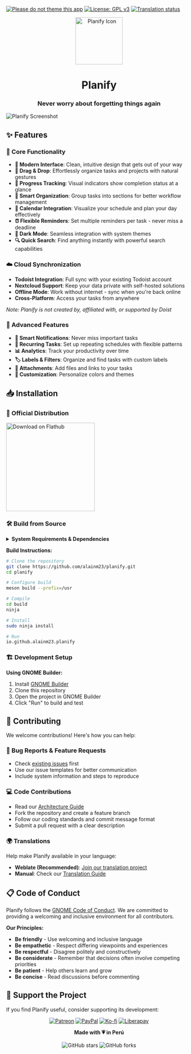[![Please do not theme this app](https://stopthemingmy.app/badge.svg)](https://stopthemingmy.app)
[![License: GPL v3](https://img.shields.io/badge/License-GPL%20v3-blue.svg)](http://www.gnu.org/licenses/gpl-3.0)
<a href="https://hosted.weblate.org/engage/planner/">
<img src="https://hosted.weblate.org/widget/planner/translations/svg-badge.svg" alt="Translation status" />
</a>

<div align="center">
  <span align="center"> <img width="128" height="128" class="center" src="data/icons/hicolor/scalable/apps/io.github.alainm23.planify.svg" alt="Planify Icon"></span>
  <h1 align="center">Planify</h1>
  <h3 align="center">Never worry about forgetting things again</h3>
</div>

![Planify Screenshot](https://raw.githubusercontent.com/alainm23/planify/master/data/resources/screenshot/screenshot-03.png)

## ✨ Features

### 🎯 Core Functionality
- **🚀 Modern Interface**: Clean, intuitive design that gets out of your way
- **🤚 Drag & Drop**: Effortlessly organize tasks and projects with natural gestures
- **💯 Progress Tracking**: Visual indicators show completion status at a glance
- **📂 Smart Organization**: Group tasks into sections for better workflow management
- **📅 Calendar Integration**: Visualize your schedule and plan your day effectively
- **⏰ Flexible Reminders**: Set multiple reminders per task - never miss a deadline
- **🌙 Dark Mode**: Seamless integration with system themes
- **🔍 Quick Search**: Find anything instantly with powerful search capabilities

### ☁️ Cloud Synchronization
- **Todoist Integration**: Full sync with your existing Todoist account
- **Nextcloud Support**: Keep your data private with self-hosted solutions
- **Offline Mode**: Work without internet - sync when you're back online
- **Cross-Platform**: Access your tasks from anywhere

*Note: Planify is not created by, affiliated with, or supported by Doist*

### 💎 Advanced Features
- **🔔 Smart Notifications**: Never miss important tasks
- **🔁 Recurring Tasks**: Set up repeating schedules with flexible patterns
- **📊 Analytics**: Track your productivity over time
- **🏷️ Labels & Filters**: Organize and find tasks with custom labels
- **📎 Attachments**: Add files and links to your tasks
- **🎨 Customization**: Personalize colors and themes

## 📥 Installation

### 🏪 Official Distribution

<a href="https://flathub.org/apps/details/io.github.alainm23.planify" rel="noreferrer noopener" target="_blank">
  <img loading="lazy" draggable="false" width='240' alt='Download on Flathub' src='https://dl.flathub.org/assets/badges/flathub-badge-en.png' />
</a>

### 🛠 Build from Source

<details>
<summary><strong>System Requirements & Dependencies</strong></summary>

**Minimum Requirements:**
- Linux distribution with GTK4 support
- 2GB RAM
- 500MB disk space

**Build Dependencies:**

| Package | Version |
|---------|---------|
| meson | ≥ 0.56 |
| valac | ≥ 0.48 |
| gio-2.0 | ≥ 2.80.3 |
| glib-2.0 | ≥ 2.80.3 |
| gee-0.8 | ≥ 0.20.6 |
| gtk4 | ≥ 4.14.4 |
| libsoup-3.0 | ≥ 3.4.4 |
| sqlite3 | ≥ 3.45.1 |
| libadwaita-1 | ≥ 1.5.3 |
| webkitgtk-6.0 | ≥ 2.44.3 |
| json-glib-1.0 | ≥ 1.8.0 |
| libecal-2.0 | ≥ 3.52.4 |
| libedataserver-1.2 | ≥ 3.52.4 |
| libportal | ≥ 0.7.1 |
| libportal-gtk4 | ≥ 0.7.1 |
| gxml-0.20 | ≥ 0.21.0 |
| libsecret-1 | ≥ 0.21.4 |
| libspelling-dev | latest |

**Install Dependencies:**

**Fedora/RHEL:**
```bash
sudo dnf install vala meson ninja-build gtk4-devel libadwaita-devel libgee-devel libsoup3-devel webkitgtk6.0-devel libportal-devel libportal-gtk4-devel evolution-devel libspelling-devel
```

**Ubuntu/Debian:**
```bash
sudo apt install valac meson ninja-build libgtk-4-dev libadwaita-1-dev libgee-0.8-dev libjson-glib-dev libecal2.0-dev libsoup-3.0-dev libwebkitgtk-6.0-dev libportal-dev libportal-gtk4-dev libspelling-1-dev
```

</details>

**Build Instructions:**

```bash
# Clone the repository
git clone https://github.com/alainm23/planify.git
cd planify

# Configure build
meson build --prefix=/usr

# Compile
cd build
ninja

# Install
sudo ninja install

# Run
io.github.alainm23.planify
```

### 🏗️ Development Setup

**Using GNOME Builder:**
1. Install [GNOME Builder](https://apps.gnome.org/Builder/)
2. Clone this repository
3. Open the project in GNOME Builder
4. Click "Run" to build and test

## 🤝 Contributing

We welcome contributions! Here's how you can help:

### 🐛 Bug Reports & Feature Requests
- Check [existing issues](https://github.com/alainm23/planify/issues) first
- Use our issue templates for better communication
- Include system information and steps to reproduce

### 💻 Code Contributions
- Read our [Architecture Guide](ARCHITECTURE.md)
- Fork the repository and create a feature branch
- Follow our coding standards and commit message format
- Submit a pull request with a clear description

### 🌍 Translations
Help make Planify available in your language:

- **Weblate (Recommended)**: [Join our translation project](https://hosted.weblate.org/engage/planner/)
- **Manual**: Check our [Translation Guide](po/README.md)

## 📋 Code of Conduct

Planify follows the [GNOME Code of Conduct](https://conduct.gnome.org/). We are committed to providing a welcoming and inclusive environment for all contributors.

**Our Principles:**
- **Be friendly** - Use welcoming and inclusive language
- **Be empathetic** - Respect differing viewpoints and experiences  
- **Be respectful** - Disagree politely and constructively
- **Be considerate** - Remember that decisions often involve competing priorities
- **Be patient** - Help others learn and grow
- **Be concise** - Read discussions before commenting

## 💝 Support the Project

If you find Planify useful, consider supporting its development:

<div align="center">

[![Patreon](https://img.shields.io/badge/Patreon-F96854?style=for-the-badge&logo=patreon&logoColor=white)](https://www.patreon.com/alainm23)
[![PayPal](https://img.shields.io/badge/PayPal-00457C?style=for-the-badge&logo=paypal&logoColor=white)](https://www.paypal.me/alainm23)
[![Ko-fi](https://img.shields.io/badge/Ko--fi-F16061?style=for-the-badge&logo=ko-fi&logoColor=white)](https://ko-fi.com/alainm23)
[![Liberapay](https://img.shields.io/badge/Liberapay-F6C915?style=for-the-badge&logo=liberapay&logoColor=black)](https://liberapay.com/Alain)

</div>

<div align="center">
  <strong>Made with 💗 in Perú</strong>
  <br><br>
  <img src="https://img.shields.io/github/stars/alainm23/planify?style=social" alt="GitHub stars">
  <img src="https://img.shields.io/github/forks/alainm23/planify?style=social" alt="GitHub forks">
</div>